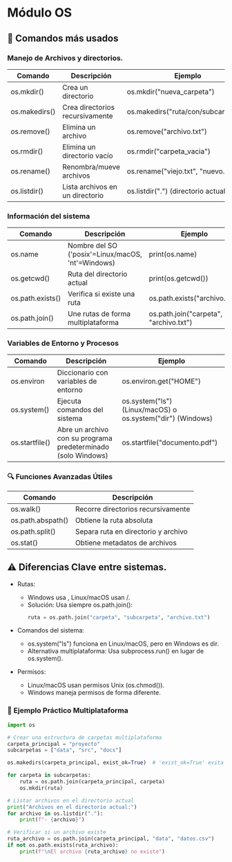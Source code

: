 # Módulo OS

## 📂 Comandos más usados


### Manejo de Archivos y directorios.

| Comando       | Descripción                     | Ejemplo                             |
| ------------- | ------------------------------- | ----------------------------------- |
| os.mkdir()    | Crea un directorio              | os.mkdir("nueva_carpeta")           |
| os.makedirs() | Crea directorios recursivamente | os.makedirs("ruta/con/subcarpetas") |
| os.remove()   | Elimina un archivo              | os.remove("archivo.txt")            |
| os.rmdir()    | Elimina un directorio vacío     | os.rmdir("carpeta_vacia")           |
| os.rename()   | Renombra/mueve archivos         | os.rename("viejo.txt", "nuevo.txt") |
| os.listdir()  | Lista archivos en un directorio | os.listdir(".") (directorio actual) |

### Información del sistema

| Comando          | Descripción                                       | Ejemplo                                |
| ---------------- | ------------------------------------------------- | -------------------------------------- |
| os.name          | Nombre del SO ('posix'=Linux/macOS, 'nt'=Windows) | print(os.name)                         |
| os.getcwd()      | Ruta del directorio actual                        | print(os.getcwd())                     |
| os.path.exists() | Verifica si existe una ruta                       | os.path.exists("archivo.txt")          |
| os.path.join()   | Une rutas de forma multiplataforma                | os.path.join("carpeta", "archivo.txt") |


### Variables de Entorno y Procesos

| Comando        | Descripción                                                   | Ejemplo                                                    |
| -------------- | ------------------------------------------------------------- | ---------------------------------------------------------- |
| os.environ     | Diccionario con variables de entorno                          | os.environ.get("HOME")                                     |
| os.system()    | Ejecuta comandos del sistema                                  | os.system("ls") (Linux/macOS) o os.system("dir") (Windows) |
| os.startfile() | Abre un archivo con su programa predeterminado (solo Windows) | os.startfile("documento.pdf")                              |

### 🔍 Funciones Avanzadas Útiles
| Comando           | Descripción                         |
| ----------------- | ----------------------------------- |
| os.walk()         | Recorre directorios recursivamente  |
| os.path.abspath() | Obtiene la ruta absoluta            |
| os.path.split()   | Separa ruta en directorio y archivo |
| os.stat()         | Obtiene metadatos de archivos       |


## ⚠️ Diferencias Clave entre sistemas.

- Rutas:
    - Windows usa \, Linux/macOS usan /.
    - Solución: Usa siempre os.path.join():
        ```python
        ruta = os.path.join("carpeta", "subcarpeta", "archivo.txt")
        ```
- Comandos del sistema:
    - os.system("ls") funciona en Linux/macOS, pero en Windows es dir.
    - Alternativa multiplataforma: Usa subprocess.run() en lugar de os.system().

- Permisos:
    - Linux/macOS usan permisos Unix (os.chmod()).
    - Windows maneja permisos de forma diferente.

### 📂 Ejemplo Práctico Multiplataforma
```python
import os

# Crear una estructura de carpetas multiplataforma
carpeta_principal = "proyecto"
subcarpetas = ["data", "src", "docs"]

os.makedirs(carpeta_principal, exist_ok=True)  # 'exist_ok=True' evita errores si ya existe

for carpeta in subcarpetas:
    ruta = os.path.join(carpeta_principal, carpeta)
    os.mkdir(ruta)

# Listar archivos en el directorio actual
print("Archivos en el directorio actual:")
for archivo in os.listdir("."):
    print(f"- {archivo}")

# Verificar si un archivo existe
ruta_archivo = os.path.join(carpeta_principal, "data", "datos.csv")
if not os.path.exists(ruta_archivo):
    print(f"\nEl archivo {ruta_archivo} no existe")
```